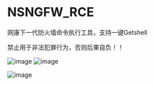 # NSNGFW_RCE
网康下一代防火墙命令执行工具，支持一键Getshell

禁止用于非法犯罪行为，否则后果自负！！

![image](https://user-images.githubusercontent.com/46400438/114491204-cd3f7b00-9c48-11eb-8e54-c673a3852ef1.png)
![image](https://user-images.githubusercontent.com/46400438/114491229-dcbec400-9c48-11eb-8164-758213241d8d.png)


![image](https://user-images.githubusercontent.com/46400438/114491269-efd19400-9c48-11eb-88a8-5ce86c8339ec.png)

